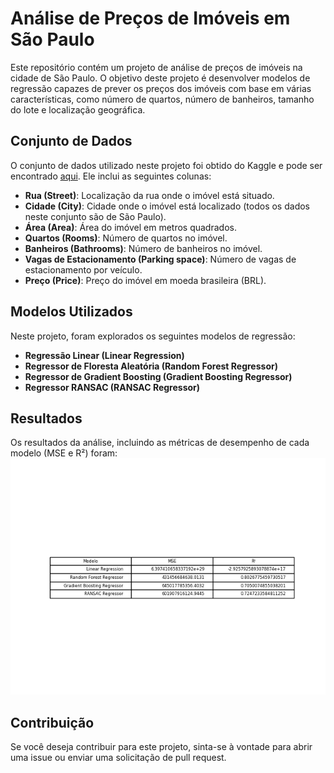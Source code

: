 # Análise de Preços de Imóveis em São Paulo

Este repositório contém um projeto de análise de preços de imóveis na cidade de São Paulo. O objetivo deste projeto é desenvolver modelos de regressão capazes de prever os preços dos imóveis com base em várias características, como número de quartos, número de banheiros, tamanho do lote e localização geográfica.

## Conjunto de Dados

O conjunto de dados utilizado neste projeto foi obtido do Kaggle e pode ser encontrado [aqui](https://www.kaggle.com/datasets/kaggleshashankk/house-price-data-of-sao-paulo). Ele inclui as seguintes colunas:

- **Rua (Street)**: Localização da rua onde o imóvel está situado.
- **Cidade (City)**: Cidade onde o imóvel está localizado (todos os dados neste conjunto são de São Paulo).
- **Área (Area)**: Área do imóvel em metros quadrados.
- **Quartos (Rooms)**: Número de quartos no imóvel.
- **Banheiros (Bathrooms)**: Número de banheiros no imóvel.
- **Vagas de Estacionamento (Parking space)**: Número de vagas de estacionamento por veículo.
- **Preço (Price)**: Preço do imóvel em moeda brasileira (BRL).

## Modelos Utilizados

Neste projeto, foram explorados os seguintes modelos de regressão:

- **Regressão Linear (Linear Regression)**
- **Regressor de Floresta Aleatória (Random Forest Regressor)**
- **Regressor de Gradient Boosting (Gradient Boosting Regressor)**
- **Regressor RANSAC (RANSAC Regressor)**

## Resultados

Os resultados da análise, incluindo as métricas de desempenho de cada modelo (MSE e R²) foram:
![Resultados](resultados.png)

## Contribuição

Se você deseja contribuir para este projeto, sinta-se à vontade para abrir uma issue ou enviar uma solicitação de pull request.
